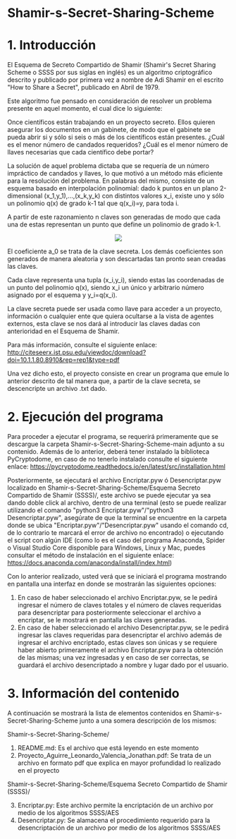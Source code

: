 # Shamir-s-Secret-Sharing-Scheme

# 1. Introducción

El Esquema de Secreto Compartido de Shamir (Shamir's Secret Sharing Scheme o SSSS por sus siglas en inglés) es un algoritmo criptográfico descrito y publicado
por primera vez a nombre de Adi Shamir en el escrito "How to Share a Secret", publicado en Abril de 1979.

Este algoritmo fue pensado en consideración de resolver un problema presente en aquel momento, el cual dice lo siguiente:

Once científicos están trabajando en un proyecto secreto. Ellos quieren asegurar los documentos en un gabinete, de modo que el gabinete se pueda abrir si 
y sólo si seis o más de los científicos están presentes. ¿Cuál es el menor número de candados requeridos? ¿Cuál es el menor número de llaves
necesarias que cada científico debe portar?

La solución de aquel problema dictaba que se requería de un número impráctico de candados y llaves, lo que motivó a un método más eficiente para la resolución del problema.
En palabras del mismo, consiste de un esquema basado en interpolación polinomial: dado k puntos en un plano 2-dimensional (x_1,y_1),...,(x_k,y_k) con distintos valores x_i, 
existe uno y sólo un polinomio q(x) de grado k-1 tal que q(x_i)=y, para toda i.

A partir de este razonamiento n claves son generadas de modo que cada una de estas representan un punto que define un polinomio de grado k-1.

<div align="center">
    <img src="https://i.postimg.cc/63wQNnDB/imagen-2022-01-25-205810.png"</img> 
</div>

El coeficiente a_0 se trata de la clave secreta. Los demás coeficientes son generados de manera aleatoria y son descartadas tan pronto sean creadas las claves.

Cada clave representa una tupla (x_i,y_i), siendo estas las coordenadas de un punto del polinomio q(x), siendo x_i un único y arbitrario número asignado por el esquema y y_i=q(x_i). 

La clave secreta puede ser usada como llave para acceder a un proyecto, información o cualquier ente que quiera ocultarse a la vista de agentes externos, esta clave se nos dará al introducir las claves dadas con anterioridad en el Esquema de Shamir.

Para más información, consulte el siguiente enlace: http://citeseerx.ist.psu.edu/viewdoc/download?doi=10.1.1.80.8910&rep=rep1&type=pdf

Una vez dicho esto, el proyecto consiste en crear un programa que emule lo anterior descrito de tal manera que, a partir de la clave secreta, se descencripte un archivo .txt dado.

# 2. Ejecución del programa

Para proceder a ejecutar el programa, se requerirá primeramente que se descargue la carpeta Shamir-s-Secret-Sharing-Scheme-main adjunto a su contenido. Además de lo anterior, deberá tener instalado la biblioteca PyCryptodome, en caso de no tenerlo instalado consulte el siguiente enlace: https://pycryptodome.readthedocs.io/en/latest/src/installation.html

Posteriormente, se ejecutará el archivo Encriptar.pyw ó Desencriptar.pyw localizado en Shamir-s-Secret-Sharing-Scheme/Esquema Secreto Compartido de Shamir (SSSS)/, este archivo se puede ejecutar ya sea dando doble click al archivo, dentro de una terminal (esto se puede realizar utilizando el comando "python3 Encriptar.pyw"/"python3 Desencriptar.pyw", asegúrate de que la terminal se encuentre en la carpeta donde se ubica "Encriptar.pyw"/"Desencriptar.pyw" usando el comando cd, de lo contrario te marcará el error de archivo no encontrado) o ejecutando el script con algún IDE (como lo es el caso del programa Anaconda, Spider o Visual Studio Core disponible para Windows, Linux y Mac, puedes consultar el método de instalación en el siguiente enlace: https://docs.anaconda.com/anaconda/install/index.html)

Con lo anterior realizado, usted verá que se iniciará el programa mostrando en pantalla una interfaz en donde se mostrarán las siguientes opciones:

1. En caso de haber seleccionado el archivo Encriptar.pyw, se le pedirá ingresar el número de claves totales y el número de claves requeridas para desencriptar para posteriormente seleccionar el archivo a encriptar, se le mostrará en pantalla las claves generadas.
2. En caso de haber seleccionado el archivo Desencriptar.pyw, se le pedirá ingresar las claves requeridas para desencriptar el archivo además de ingresar el archivo encriptado, estas claves son únicas y se requiere haber abierto primeramente el archivo Encriptar.pyw para la obtención de las mismas; una vez ingresadas y en caso de ser correctas, se guardará el archivo desencriptado a nombre y lugar dado por el usuario.

# 3. Información del contenido

A continuación se mostrará la lista de elementos contenidos en Shamir-s-Secret-Sharing-Scheme junto a una somera descripción de los mismos:

Shamir-s-Secret-Sharing-Scheme/

1. README.md: Es el archivo que está leyendo en este momento
2. Proyecto_Aguirre_Leonardo_Valencia_Jonathan.pdf: Se trata de un archivo en formato pdf que explica en mayor profundidad lo realizado en el proyecto

Shamir-s-Secret-Sharing-Scheme/Esquema Secreto Compartido de Shamir (SSSS)/

3. Encriptar.py: Este archivo permite la encriptación de un archivo por medio de los algoritmos SSSS/AES
4. Desencriptar.py: Se alamacena el procedimiento requerido para la desencriptación de un archivo por medio de los algoritmos SSSS/AES
